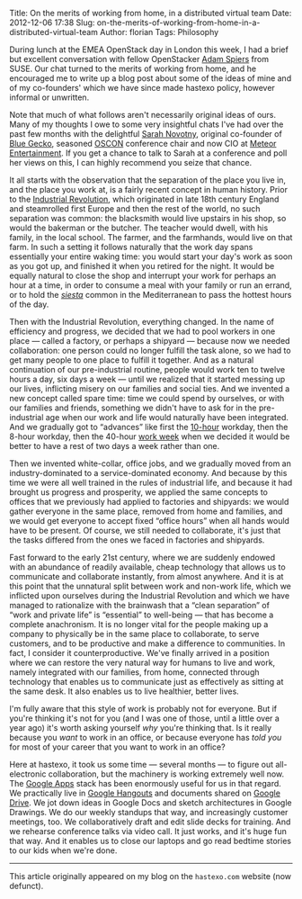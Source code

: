 Title: On the merits of working from home, in a distributed virtual team
Date: 2012-12-06 17:38
Slug: on-the-merits-of-working-from-home-in-a-distributed-virtual-team
Author: florian
Tags: Philosophy

During lunch at the EMEA OpenStack day in London this week, I had a
brief but excellent conversation with fellow OpenStacker [Adam
Spiers](https://twitter.com/adamspiers) from SUSE. Our chat turned to
the merits of working from home, and he encouraged me to write up a blog
post about some of the ideas of mine and of my co-founders' which we
have since made hastexo policy, however informal or unwritten.

Note that much of what follows aren't necessarily original ideas of
ours. Many of my thoughts I owe to some very insightful chats I've had
over the past few months with the delightful [Sarah
Novotny](http://sarahnovotny.com/), original co-founder of [Blue
Gecko](http://bluegecko.com/), seasoned
[OSCON](http://www.oscon.com/oscon2012) conference chair and now CIO at
[Meteor Entertainment](http://meteor-ent.com/). If you get a chance to
talk to Sarah at a conference and poll her views on this, I can highly
recommend you seize that chance.

It all starts with the observation that the separation of the place you
live in, and the place you work at, is a fairly recent concept in human
history. Prior to the [Industrial
Revolution](http://en.wikipedia.org/wiki/Industrial_Revolution), which
originated in late 18th century England and steamrolled first Europe and
then the rest of the world, no such separation was common: the
blacksmith would live upstairs in his shop, so would the bakerman or the
butcher. The teacher would dwell, with his family, in the local school.
The farmer, and the farmhands, would live on that farm. In such a
setting it follows naturally that the work day spans essentially your
entire waking time: you would start your day's work as soon as you got
up, and finished it when you retired for the night. It would be equally
natural to close the shop and interrupt your work for perhaps an hour at
a time, in order to consume a meal with your family or run an errand, or
to hold the *[siesta](http://en.wikipedia.org/wiki/Siesta)* common in
the Mediterranean to pass the hottest hours of the day.

Then with the Industrial Revolution, everything changed. In the name of
efficiency and progress, we decided that we had to pool workers in one
place — called a factory, or perhaps a shipyard — because now we needed
collaboration: one person could no longer fulfill the task alone, so we
had to get many people to one place to fulfill it together. And as a
natural continuation of our pre-industrial routine, people would work
ten to twelve hours a day, six days a week — until we realized that it
started messing up our lives, inflicting misery on our families and
social ties. And we invented a new concept called spare time: time we
could spend by ourselves, or with our families and friends, something we
didn't have to ask for in the pre-industrial age when our work and life
would naturally have been integrated. And we gradually got to “advances”
like first the
[10-hour](http://en.wikipedia.org/wiki/Buffalo_switchmen%27s_strike)
workday, then the 8-hour workday, then the 40-hour [work
week](http://en.wikipedia.org/wiki/Workweek) when we decided it would be
better to have a rest of two days a week rather than one.

Then we invented white-collar, office jobs, and we gradually moved from
an industry-dominated to a service-dominated economy. And because by
this time we were all well trained in the rules of industrial life, and
because it had brought us progress and prosperity, we applied the same
concepts to offices that we previously had applied to factories and
shipyards: we would gather everyone in the same place, removed from home
and families, and we would get everyone to accept fixed “office hours”
when all hands would have to be present. Of course, we still needed to
collaborate, it's just that the tasks differed from the ones we faced in
factories and shipyards.

Fast forward to the early 21st century, where we are suddenly endowed
with an abundance of readily available, cheap technology that allows us
to communicate and collaborate instantly, from almost anywhere. And it
is at this point that the unnatural split between work and non-work
life, which we inflicted upon ourselves during the Industrial Revolution
and which we have managed to rationalize with the brainwash that a
“clean separation” of “work and private life” is “essential” to
well-being — that has become a complete anachronism. It is no longer
vital for the people making up a company to physically be in the same
place to collaborate, to serve customers, and to be productive and make
a difference to communities. In fact, I consider it counterproductive.
We've finally arrived in a position where we can restore the very
natural way for humans to live and work, namely integrated with our
families, from home, connected through technology that enables us to
communicate just as effectively as sitting at the same desk. It also
enables us to live healthier, better lives.

I'm fully aware that this style of work is probably not for everyone.
But if you're thinking it's not for you (and I was one of those, until a
little over a year ago) it's worth asking yourself *why* you're thinking
that. Is it really because you *want* to work in an office, or because
everyone has *told you* for most of your career that you want to work in
an office?

Here at hastexo, it took us some time — several months — to figure out
all-electronic collaboration, but the machinery is working extremely
well now. The [Google Apps](https://www.google.com/work/apps/business/)
stack has been enormously useful for us in that regard. We practically
live in [Google Hangouts](http://www.google.com/+/learnmore/hangouts/)
and documents shared on [Google Drive](http://drive.google.com). We jot
down ideas in Google Docs and sketch architectures in Google Drawings.
We do our weekly standups that way, and increasingly customer meetings,
too. We collaboratively draft and edit slide decks for training. And we
rehearse conference talks via video call. It just works, and it's huge
fun that way. And it enables us to close our laptops and go read bedtime
stories to our kids when we're done.



* * *

This article originally appeared on my blog on the `hastexo.com` website (now defunct).
